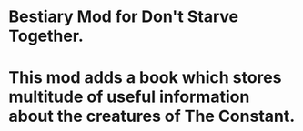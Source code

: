 # Bestiary Mod for Don't Starve Together.
# This mod adds a book which stores multitude of useful information about the creatures of The Constant.
